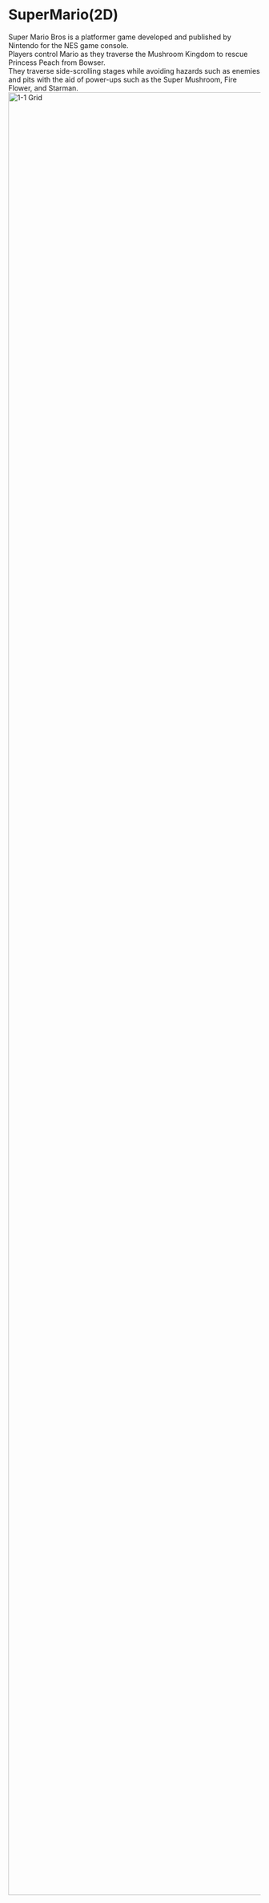 # SuperMario(2D)
Super Mario Bros is a platformer game developed and published by Nintendo for the NES game console. <br/>
Players control Mario as they traverse the Mushroom Kingdom to rescue Princess Peach from Bowser. <br/>
They traverse side-scrolling stages while avoiding hazards such as enemies and pits with the aid of power-ups such as the Super Mushroom, Fire Flower, and Starman.
<img width="3600" alt="1-1 Grid" src="https://github.com/Goran-Vukadinovic/SuperMario-Unity/assets/141262654/d47dc3f3-5c1d-4b32-8ef7-f9f9cacac63b">
